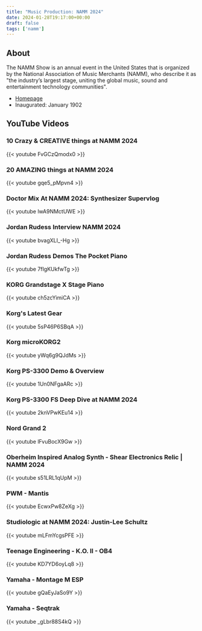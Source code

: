 ```yaml
---
title: "Music Production: NAMM 2024"
date: 2024-01-28T19:17:00+00:00
draft: false
tags: ['namm']
---
```


## About
The NAMM Show is an annual event in the United States that is organized by the National Association of Music Merchants (NAMM), who describe it as "the industry’s largest stage, uniting the global music, sound and entertainment technology communities".
- [Homepage](https://www.namm.org/)
- Inaugurated: January 1902

## YouTube Videos

### 10 Crazy & CREATIVE things at NAMM 2024
{{< youtube FvGCzQmodx0 >}}

### 20 AMAZING things at NAMM 2024
{{< youtube gqe5_pMpvn4 >}}

### Doctor Mix At NAMM 2024: Synthesizer Supervlog
{{< youtube lwA9NMctUWE >}}

### Jordan Rudess Interview NAMM 2024
{{< youtube bvagXLI_-Hg >}}

### Jordan Rudess Demos The Pocket Piano
{{< youtube 7fIgKUkfwTg >}}

### KORG Grandstage X Stage Piano
{{< youtube ch5zcYimiCA >}}

### Korg's Latest Gear
{{< youtube 5sP46P6SBqA >}}

### Korg microKORG2
{{< youtube yWq6g9QJdMs >}}

### Korg PS-3300 Demo & Overview
{{< youtube 1Un0NFgaARc >}}

### Korg PS-3300 FS Deep Dive at NAMM 2024
{{< youtube 2knVPwKEu14 >}}

### Nord Grand 2
{{< youtube lFvuBocX9Gw >}}

### Oberheim Inspired Analog Synth - Shear Electronics Relic | NAMM 2024
{{< youtube s51LRL1qUpM >}}

### PWM - Mantis
{{< youtube EcwxPw8ZeXg >}}

### Studiologic at NAMM 2024: Justin-Lee Schultz
{{< youtube mLFmYcgsPFE >}}

### Teenage Engineering - K.O. II - OB4
{{< youtube KD7YD6oyLq8 >}}

### Yamaha - Montage M ESP
{{< youtube gQaEyJaSo9Y >}}

### Yamaha - Seqtrak
{{< youtube _gLbr88S4kQ >}}
